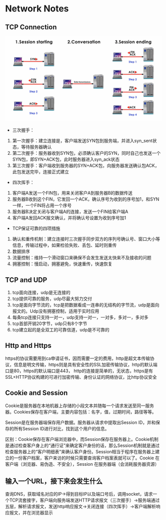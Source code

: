 # Network Notes

## TCP Connection

![handshake](./tcp.png)

- 三次握手：
1. 第一次握手：建立连接是，客户端发送SYN包到服务端，并进入syn_sent状态，等待服务器确认
2. 第二次握手：服务器收到SYN包，必须确认客户的SYN，同时自己也发送一个SYN包，即SYN+ACK包，此时服务器进入syn_ack状态
3. 第三次握手：客户端收到服务器的SYN+ACK包，向服务器发送确认包ACK，此包发送完毕，连接正式建立

- 四次挥手：
1. 客户端A发送一个FIN包，用来关闭客户A到服务器B的数据传送
2. 服务器B收到这个FIN，它发回一个ACK，确认序号为收到的序号加1，和SYN一样，一个FIN将占用一个序号
3. 服务器B决定关闭与客户端A的连接，发送一个FIN给客户端A
4. 客户端A发回ACK报文确认，并将确认号设置为收到序号加1

- TCP保证可靠的四项措施
1. 确认和重传机制：建立连接时三次握手同步双方的序列号确认号、窗口大小等信息，传输过程中，如果检验失败、丢包、延时则重传
2. 数据排序
3. 流量控制：维持一个滑动窗口来确保不会发生发送太快来不及接收的问题
4. 拥塞控制：慢启动，拥塞避免，快速重传，快速恢复

## TCP and UDP

1. tcp面向连接，udp是无连接的
2. tcp提供可靠的服务，udp尽最大努力交付
3. tcp是面向字节流的，tcp是把数据看成一连串的无结构的字节流，udp是面向报文的。Udp没有拥塞控制，适用于实时应用
4. 每条tcp连接只支持一对一，udp支持一对一，一对多，多对一，多对多
5. tcp首部开销20字节，udp只有8个字节
6. tcp建立起的是全双工的可靠信道，udp是不可靠的

## Http and Https

https的协议需要用到ca申请证书，因而需要一定的费用，http是超文本传输协议，信息是明文传输，https则是具有安全性的SSL加密传输协议，http的默认端口是80，https的默认端口是443， http的连接是简单的，无状态，https是有SSL+HTTP协议构建的可进行加密传输、身份认证的网络协议，比http协议安全

## Cookie and Session

Cookie是服务器在本地机器上存储的小段文本并随每一个请求发送至同一服务器。Cookies保存在客户端，主要内容包括：名字，值，过期时间，路径等等。

Session是在服务器端保存用户数据。服务器从请求中提取出Session ID，并和保存的所有Session ID进行对比，找到这个用户的信息。

区别：Cookie保存在客户端浏览器中，而Session保存在服务器上。Cookie机制是通过检查客户身上的“通行证”来确定客户身份的话，那么Session机制就是通过检查服务器上的“客户明细表”来确认客户身份。Session相当于程序在服务器上建立的一份客户档案，客户来访的时候只需要查询客户档案表就可以了。Cookie 在客户端（浏览器、易伪造、不安全），Session 在服务器端（会消耗服务器资源）

## 输入一个URL，接下来会发生什么

查询DNS，获取域名对应的IP->得到目标IP以及端口号后，调用socket，请求一个TCP流套接字，客户端向服务端发送HTTP请求报文（三次握手）->服务端通过五层，解析请求报文，发送http响应报文->关闭连接（四次挥手）->客户端解析响应报文，并在浏览器显示



